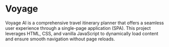 # Voyage
Voyage AI is a comprehensive travel itinerary planner that offers a seamless user experience through a single-page application (SPA). This project leverages HTML, CSS, and vanilla JavaScript to dynamically load content and ensure smooth navigation without page reloads.
